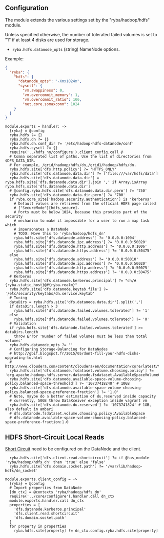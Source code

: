 
## Configuration

The module extends the various settings set by the "ryba/hadoop/hdfs" module.

Unless specified otherwise, the number of tolerated failed volumes is set to "1"
if at least 4 disks are used for storage.

*   `ryba.hdfs.datanode_opts` (string)
    NameNode options.

Example:

```json
{
  "ryba": {
    "hdfs": {
      "datanode_opts": "-Xmx1024m",
      "sysctl": {
        "vm.swappiness": 0,
        "vm.overcommit_memory": 1,
        "vm.overcommit_ratio": 100,
        "net.core.somaxconn": 1024
    }
  }
}
```

    module.exports = handler: ->
      {ryba} = @config
      ryba.hdfs ?= {}
      ryba.hdfs.dn ?= {}
      ryba.hdfs.dn.conf_dir ?= '/etc/hadoop-hdfs-datanode/conf'
      ryba.hdfs.sysctl ?= {}
      require('../hdfs_nn/configure').client_config.call @
      # Comma separated list of paths. Use the list of directories from $DFS_DATA_DIR.
      # For example, /grid/hadoop/hdfs/dn,/grid1/hadoop/hdfs/dn.
      ryba.hdfs.site['dfs.http.policy'] ?= 'HTTPS_ONLY'
      ryba.hdfs.site['dfs.datanode.data.dir'] ?= ['file:///var/hdfs/data']
      ryba.hdfs.site['dfs.datanode.data.dir'] = ryba.hdfs.site['dfs.datanode.data.dir'].join ',' if Array.isArray ryba.hdfs.site['dfs.datanode.data.dir']
      # @config.ryba.hdfs.site['dfs.datanode.data.dir.perm'] ?= '750'
      ryba.hdfs.site['dfs.datanode.data.dir.perm'] ?= '700'
      if ryba.core_site['hadoop.security.authentication'] is 'kerberos'
        # Default values are retrieved from the official HDFS page called
        # ["SecureMode"][hdfs_secure].
        # Ports must be below 1024, because this provides part of the security
        # mechanism to make it impossible for a user to run a map task which
        # impersonates a DataNode
        # TODO: Move this to 'ryba/hadoop/hdfs_dn'
        ryba.hdfs.site['dfs.datanode.address'] ?= '0.0.0.0:1004'
        ryba.hdfs.site['dfs.datanode.ipc.address'] ?= '0.0.0.0:50020'
        ryba.hdfs.site['dfs.datanode.http.address'] ?= '0.0.0.0:1006'
        ryba.hdfs.site['dfs.datanode.https.address'] ?= '0.0.0.0:50475'
      else
        ryba.hdfs.site['dfs.datanode.address'] ?= '0.0.0.0:50010'
        ryba.hdfs.site['dfs.datanode.ipc.address'] ?= '0.0.0.0:50020'
        ryba.hdfs.site['dfs.datanode.http.address'] ?= '0.0.0.0:50075'
        ryba.hdfs.site['dfs.datanode.https.address'] ?= '0.0.0.0:50475'
      # Kerberos
      ryba.hdfs.site['dfs.datanode.kerberos.principal'] ?= "dn/#{ryba.static_host}@#{ryba.realm}"
      ryba.hdfs.site['dfs.datanode.keytab.file'] ?= '/etc/security/keytabs/dn.service.keytab'
      # Tuning
      dataDirs = ryba.hdfs.site['dfs.datanode.data.dir'].split(',')
      if dataDirs.length > 3
        ryba.hdfs.site['dfs.datanode.failed.volumes.tolerated'] ?= '1'
      else
        ryba.hdfs.site['dfs.datanode.failed.volumes.tolerated'] ?= '0'
      # Validation
      if ryba.hdfs.site['dfs.datanode.failed.volumes.tolerated'] >= dataDirs.length
        throw Error 'Number of failed volumes must be less than total volumes'
      ryba.hdfs.datanode_opts ?= ''
      # Configuring Storage-Balancing for DataNodes
      # http://gbif.blogspot.fr/2015/05/dont-fill-your-hdfs-disks-upgrading-to.html
      # http://www.cloudera.com/content/cloudera/en/documentation/core/latest/topics/admin_dn_storage_balancing.html
      ryba.hdfs.site['dfs.datanode.fsdataset.volume.choosing.policy'] ?= 'org.apache.hadoop.hdfs.server.datanode.fsdataset.AvailableSpaceVolumeChoosingPolicy'
      ryba.hdfs.site['dfs.datanode.available-space-volume-choosing-policy.balanced-space-threshold'] ?= '10737418240' # 10GB
      ryba.hdfs.site['dfs.datanode.available-space-volume-choosing-policy.balanced-space-preference-fraction'] ?= '1.0'
      # Note, maybe do a better estimation of du.reserved inside capacity
      # currently, 50GB throw DataXceiver exception inside vagrant vm
      ryba.hdfs.site['dfs.datanode.du.reserved'] ?= '1073741824' # 1GB, also default in ambari
      # dfs.datanode.fsdataset.volume.choosing.policy:AvailableSpace 
      # dfs.datanode.available-space-volume-choosing-policy.balanced-space-preference-fraction:1.0

## HDFS Short-Circuit Local Reads

[Short Circuit] need to be configured on the DataNode and the client.

[Short Circuit]: https://hadoop.apache.org/docs/r2.4.1/hadoop-project-dist/hadoop-hdfs/ShortCircuitLocalReads.html

      ryba.hdfs.site['dfs.client.read.shortcircuit'] ?= if @has_module 'ryba/hadoop/hdfs_dn' then 'true' else 'false'
      ryba.hdfs.site['dfs.domain.socket.path'] ?= '/var/lib/hadoop-hdfs/dn_socket'

    module.exports.client_config = ->
      {ryba} = @config
      # Import properties from DataNode
      [dn_ctx] = @contexts 'ryba/hadoop/hdfs_dn'
      require('../core/configure').handler.call dn_ctx
      module.exports.handler.call dn_ctx
      properties = [
        'dfs.datanode.kerberos.principal'
        'dfs.client.read.shortcircuit'
        'dfs.domain.socket.path'
      ]
      for property in properties
        ryba.hdfs.site[property] ?= dn_ctx.config.ryba.hdfs.site[property]
